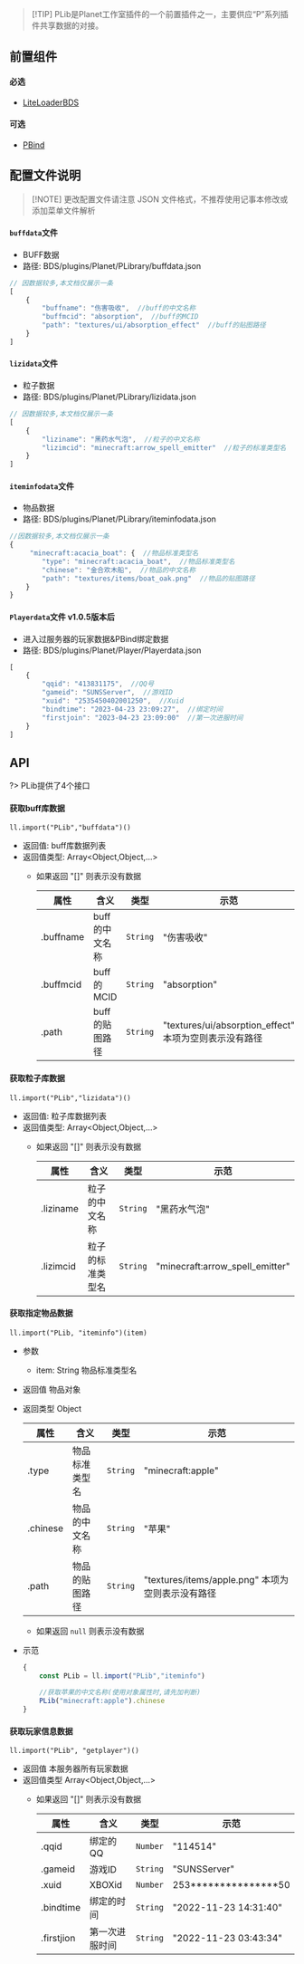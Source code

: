 > [!TIP] PLib是Planet工作室插件的一个前置插件之一，主要供应“P”系列插件共享数据的对接。

## 前置组件
#### 必选
- [LiteLoaderBDS](https://www.minebbs.com/liteloader/)

#### 可选
- [PBind](https://www.minebbs.com/resources/pbind.4211/) 

## 配置文件说明

> [!NOTE] 更改配置文件请注意 JSON 文件格式，不推荐使用记事本修改或添加菜单文件解析

#### `buffdata`文件

- BUFF数据
- 路径: BDS/plugins/Planet/PLibrary/buffdata.json
```js
// 因数据较多,本文档仅展示一条
[ 
    {
        "buffname": "伤害吸收",  //buff的中文名称
        "buffmcid": "absorption",  //buff的MCID
        "path": "textures/ui/absorption_effect"  //buff的贴图路径
    }
]
```

#### `lizidata`文件

- 粒子数据
- 路径: BDS/plugins/Planet/PLibrary/lizidata.json
```js
// 因数据较多,本文档仅展示一条
[
    {
        "liziname": "黑药水气泡",  //粒子的中文名称
        "lizimcid": "minecraft:arrow_spell_emitter"  //粒子的标准类型名
    }
]
```

#### `iteminfodata`文件

- 物品数据
- 路径: BDS/plugins/Planet/PLibrary/iteminfodata.json
```js
//因数据较多,本文档仅展示一条
{
     "minecraft:acacia_boat": {  //物品标准类型名
        "type": "minecraft:acacia_boat",  //物品标准类型名
        "chinese": "金合欢木船",  //物品的中文名称
        "path": "textures/items/boat_oak.png"  //物品的贴图路径
    }
}
```

#### `Playerdata`文件 v1.0.5版本后

- 进入过服务器的玩家数据&PBind绑定数据
- 路径: BDS/plugins/Planet/Player/Playerdata.json
```js
[
    {
        "qqid": "413831175",  //QQ号
        "gameid": "SUNSServer",  //游戏ID
        "xuid": "2535450402001250",  //Xuid
        "bindtime": "2023-04-23 23:09:27",  //绑定时间
        "firstjoin": "2023-04-23 23:09:00"  //第一次进服时间
    }
]
```

## API
?> PLib提供了4个接口 

#### 获取buff库数据
`ll.import("PLib","buffdata")()`

- 返回值: buff库数据列表
- 返回值类型: Array<Object,Object,...>
  - 如果返回 "[]" 则表示没有数据
    
    | 属性      | 含义           | 类型     | 示范                           |
    | --------- | -------------- | -------- | ------------------------------ |
    | .buffname | buff的中文名称 | `String` | "伤害吸收"                     |
    | .buffmcid | buff的MCID     | `String` | "absorption"                   |
    | .path     | buff的贴图路径 | `String` | "textures/ui/absorption_effect" 本项为空则表示没有路径|


#### 获取粒子库数据

`ll.import("PLib","lizidata")()`

- 返回值: 粒子库数据列表
- 返回值类型: Array<Object,Object,...>
  - 如果返回 "[]" 则表示没有数据
    
    | 属性      | 含义             | 类型     | 示范                            |
    | --------- | ---------------- | -------- | ------------------------------- |
    | .liziname | 粒子的中文名称   | `String` | "黑药水气泡"                    |
    | .lizimcid | 粒子的标准类型名 | `String` | "minecraft:arrow_spell_emitter" |

#### 获取指定物品数据

`ll.import("PLib, "iteminfo")(item)`

- 参数
  - item: String
    物品标准类型名
- 返回值 物品对象
- 返回类型 Object
    
    | 属性      | 含义           | 类型     | 示范                     |
    | --------- | -------------- | -------- | ------------------------ |
    | .type     | 物品标准类型名 | `String` | "minecraft:apple"        |
    | .chinese  | 物品的中文名称 | `String` | "苹果"                   |
    | .path     | 物品的贴图路径 | `String` | "textures/items/apple.png" 本项为空则表示没有路径|

  - 如果返回 `null` 则表示没有数据

- 示范
   ```js
   {
       const PLib = ll.import("PLib","iteminfo")
       
       //获取苹果的中文名称(使用对象属性时,请先加判断)
       PLib("minecraft:apple").chinese
   }
   ```

#### 获取玩家信息数据

`ll.import("PLib", "getplayer")()`

- 返回值 本服务器所有玩家数据
- 返回值类型 Array<Object,Object,...>
  - 如果返回 "[]" 则表示没有数据

    | 属性       | 含义           | 类型     | 示范                  |
    | ---------- | -------------- | -------- | --------------------- |
    | .qqid      | 绑定的QQ       | `Number` | "114514"              |
    | .gameid    | 游戏ID         | `String` | "SUNSServer"          |
    | .xuid      | XBOXid         | `Number` | 253***************50  |
    | .bindtime  | 绑定的时间     | `String` | "2022-11-23 14:31:40" |
    | .firstjion | 第一次进服时间 | `String` | "2022-11-23 03:43:34" |